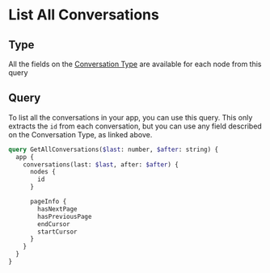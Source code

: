 # List All Conversations

## Type

All the fields on the [Conversation Type](https://developers.rasayel.io/types/Conversation) are available for each node from this query

## Query

To list all the conversations in your app, you can use this query. This only extracts the `id` from each conversation, but you can use any field described on the Conversation Type, as linked above.

```graphql
query GetAllConversations($last: number, $after: string) {
  app {
    conversations(last: $last, after: $after) {
      nodes {
        id
      }

      pageInfo {
        hasNextPage
        hasPreviousPage
        endCursor
        startCursor
      }
    }
  }
}
```
